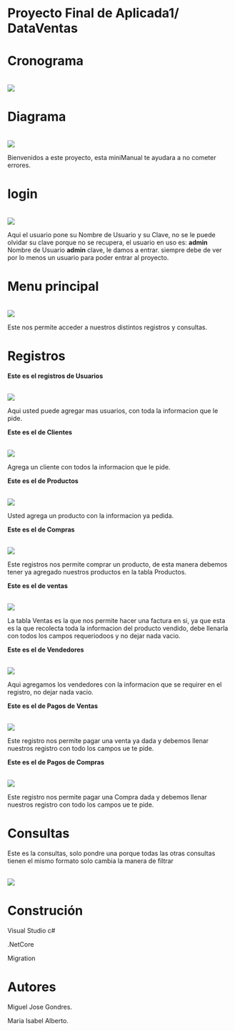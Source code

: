 # **Proyecto Final de Aplicada1/ DataVentas**

# **Cronograma**

<br>
<img src="https://raw.githubusercontent.com/MariaIsabelAl/Imagenes/master/2020-03-30%20(10).png"
<br>

# **Diagrama**

<br>
<img src="https://raw.githubusercontent.com/MariaIsabelAl/Imagenes/master/WhatsApp%20Image%202020-03-30%20at%2019.08.55.jpeg"
<br>

Bienvenidos a este proyecto, esta miniManual te ayudara a no cometer errores.

# **login**

<br>
<img src="https://raw.githubusercontent.com/MariaIsabelAl/Imagenes/master/Login.png"
<br>

Aqui el usuario pone su Nombre de Usuario y su Clave, no se le puede olvidar su clave porque no se recupera, el usuario en uso es:
**admin**  Nombre de Usuario
**admin** clave, le damos a entrar.
siempre debe de ver por lo menos un usuario para poder entrar al proyecto.


# **Menu principal**

<br>
<img src="https://raw.githubusercontent.com/MariaIsabelAl/Imagenes/master/2020-03-28%20(1).png"
<br>

Este nos permite acceder a nuestros distintos registros y consultas.

# **Registros**


**Este es el registros de Usuarios**

<br>
<img src="https://raw.githubusercontent.com/MariaIsabelAl/Imagenes/master/2020-03-28%20(3).png"
<br>

Aqui usted puede agregar mas usuarios, con toda la informacion que le pide.


**Este es el de Clientes**

<br>
<img src="https://raw.githubusercontent.com/MariaIsabelAl/Imagenes/master/2020-03-28%20(5).png"
<br>

Agrega un cliente con todos la informacion que le pide.

**Este es el de Productos**

<br>
<img src="https://raw.githubusercontent.com/MariaIsabelAl/Imagenes/master/2020-03-28%20(4).png"
<br>

Usted agrega un producto con la informacion ya pedida.

**Este es el de Compras**

<br>
<img src="https://raw.githubusercontent.com/MariaIsabelAl/Imagenes/master/2020-03-28%20(6).png"
<br>

Este registros nos permite comprar un producto, de esta manera debemos tener ya agregado nuestros productos en la tabla Productos.


**Este es el de ventas**

<br>
<img src="https://raw.githubusercontent.com/MariaIsabelAl/Imagenes/master/2020-03-30%20(8).png"
<br>


La tabla Ventas es la que nos permite hacer una factura en si, ya que esta es la que recolecta toda la informacion del producto vendido, debe llenarla con todos los campos requeriodoos y no dejar nada vacio.

**Este es el de Vendedores**

<br>
<img src="https://github.com/MariaIsabelAl/Imagenes/blob/master/2020-03-30%20(3).png"
<br>

Aqui agregamos los vendedores con la informacion que se requirer en el registro, no dejar nada vacio.

**Este es el de Pagos de Ventas**

<br>
<img src="https://github.com/MariaIsabelAl/Imagenes/blob/master/2020-03-30%20(6).png"
<br>

Este registro nos permite pagar una venta ya dada y debemos llenar nuestros registro con todo los campos ue te pide.

**Este es el de Pagos de Compras**

<br>
<img src="https://github.com/MariaIsabelAl/Imagenes/blob/master/2020-03-30%20(5).png"
<br>


Este registro nos permite pagar una Compra dada y debemos llenar nuestros registro con todo los campos ue te pide.


# **Consultas**

Este es la consultas, solo pondre una porque todas las otras consultas tienen el mismo formato solo cambia la manera de filtrar

<br>
<img src="https://raw.githubusercontent.com/MariaIsabelAl/Imagenes/master/2020-03-28%20(8).png"
<br>

# **Construción**

Visual Studio c#

.NetCore

Migration

# **Autores**
Miguel Jose Gondres.

Maria Isabel Alberto.
